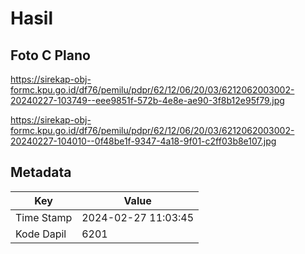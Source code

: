 # Hasil

## Foto C Plano

https://sirekap-obj-formc.kpu.go.id/df76/pemilu/pdpr/62/12/06/20/03/6212062003002-20240227-103749--eee9851f-572b-4e8e-ae90-3f8b12e95f79.jpg

https://sirekap-obj-formc.kpu.go.id/df76/pemilu/pdpr/62/12/06/20/03/6212062003002-20240227-104010--0f48be1f-9347-4a18-9f01-c2ff03b8e107.jpg


## Metadata

| Key        | Value               |
| ---------- | ------------------- |
| Time Stamp | 2024-02-27 11:03:45 |
| Kode Dapil | 6201                |



